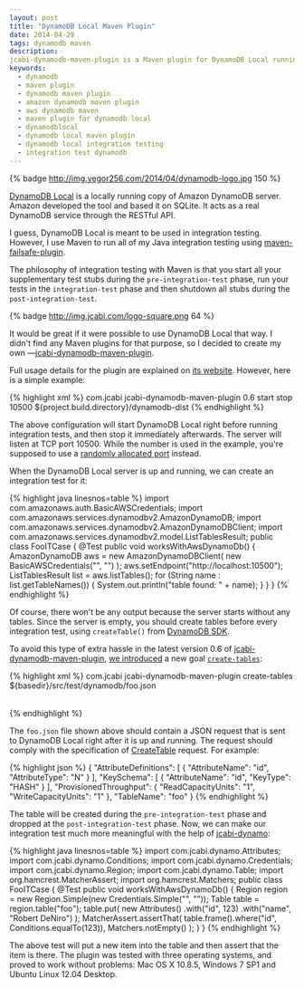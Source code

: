 ```yaml
---
layout: post
title: "DynamoDB Local Maven Plugin"
date: 2014-04-29
tags: dynamodb maven
description:
jcabi-dynamodb-maven-plugin is a Maven plugin for DynamoDB Local running locally and acting as a stub of DynamoDB server, which is very useful for integration testing
keywords:
  - dynamodb
  - maven plugin
  - dynamodb maven plugin
  - amazon dynamodb maven plugin
  - aws dynamodb maven
  - maven plugin for dynamodb local
  - dynamodblocal
  - dynamodb local maven plugin
  - dynamodb local integration testing
  - integration test dynamodb
---
```

{% badge http://img.yegor256.com/2014/04/dynamodb-logo.jpg 150 %}

[DynamoDB Local](http://docs.aws.amazon.com/amazondynamodb/latest/developerguide/Tools.html) is a locally running copy of Amazon DynamoDB server. Amazon developed the tool and based it on SQLite. It acts as a real DynamoDB service through the RESTful API.

I guess, DynamoDB Local is meant to be used in integration testing. However, I use Maven to run all of my Java integration testing using [maven-failsafe-plugin](http://maven.apache.org/surefire/maven-failsafe-plugin/).

The philosophy of integration testing with Maven is that you start all your supplementary test stubs during the `pre-integration-test` phase, run your tests in the `integration-test` phase and then shutdown all stubs during the `post-integration-test`.

{% badge http://img.jcabi.com/logo-square.png 64 %}

It would be great if it were possible to use DynamoDB Local that way. I didn't find any Maven plugins for that purpose, so I decided to create my own &mdash;[jcabi-dynamodb-maven-plugin](https://github.com/jcabi/jcabi-dynamodb-maven-plugin).

Full usage details for the plugin are explained on [its website](http://dynamodb.jcabi.com). However, here is a simple example:

{% highlight xml %}
<plugin>
  <groupId>com.jcabi</groupId>
  <artifactId>jcabi-dynamodb-maven-plugin</artifactId>
  <version>0.6</version>
  <executions>
    <execution>
      <goals>
        <goal>start</goal>
        <goal>stop</goal>
      </goals>
      <configuration>
        <port>10500</port>
        <dist>${project.build.directory}/dynamodb-dist</dist>
      </configuration>
    </execution>
  </executions>
</plugin>
{% endhighlight %}

The above configuration will start DynamoDB Local right before running integration tests, and then stop it immediately afterwards. The server will listen at TCP port 10500. While the number is used in the example, you're supposed to use a [randomly allocated port](http://mojo.codehaus.org/build-helper-maven-plugin/reserve-network-port-mojo.html) instead.

When the DynamoDB Local server is up and running, we can create an integration test for it:

{% highlight java linesnos=table %}
import com.amazonaws.auth.BasicAWSCredentials;
import com.amazonaws.services.dynamodbv2.AmazonDynamoDB;
import com.amazonaws.services.dynamodbv2.AmazonDynamoDBClient;
import com.amazonaws.services.dynamodbv2.model.ListTablesResult;
public class FooITCase {
  @Test
  public void worksWithAwsDynamoDb() {
    AmazonDynamoDB aws = new AmazonDynamoDBClient(
      new BasicAWSCredentials("", "")
    );
    aws.setEndpoint("http://localhost:10500");
    ListTablesResult list = aws.listTables();
    for (String name : list.getTableNames()) {
      System.out.println("table found: " + name);
    }
  }
}
{% endhighlight %}

Of course, there won't be any output because the server starts without any tables. Since the server is empty, you should create tables before every integration test, using `createTable()` from [DynamoDB SDK](http://docs.aws.amazon.com/AWSJavaSDK/latest/javadoc/com/amazonaws/services/dynamodbv2/package-summary.html).


To avoid this type of extra hassle in the latest version 0.6 of
[jcabi-dynamodb-maven-plugin](http://dynamodb.jcabi.com), [we introduced](https://github.com/jcabi/jcabi-dynamodb-maven-plugin/issues/16) a new goal [`create-tables`](http://dynamodb.jcabi.com/example-create-tables.html):

{% highlight xml %}
<plugin>
  <groupId>com.jcabi</groupId>
  <artifactId>jcabi-dynamodb-maven-plugin</artifactId>
  <executions>
    <execution>
      <goals>
        <goal>create-tables</goal>
      </goals>
      <configuration>
        <tables>
          <table>${basedir}/src/test/dynamodb/foo.json</table>
        </tables>
      </configuration>
    </execution>
  </executions>
</plugin>
{% endhighlight %}

The `foo.json` file shown above should contain a JSON request that is sent to DynamoDB Local right after it is up and running. The request should comply with the specification of [CreateTable](http://docs.aws.amazon.com/amazondynamodb/latest/APIReference/API_CreateTable.html) request. For example:

{% highlight json %}
{
  "AttributeDefinitions": [
    {
      "AttributeName": "id",
      "AttributeType": "N"
    }
  ],
  "KeySchema": [
    {
      "AttributeName": "id",
      "KeyType": "HASH"
    }
  ],
  "ProvisionedThroughput": {
    "ReadCapacityUnits": "1",
    "WriteCapacityUnits": "1"
  },
  "TableName": "foo"
}
{% endhighlight %}

The table will be created during the `pre-integration-test` phase and dropped at the `post-integration-test` phase. Now, we can make our integration test much more meaningful with the help of [jcabi-dynamo](http://dynamo.jcabi.com):

{% highlight java linesnos=table %}
import com.jcabi.dynamo.Attributes;
import com.jcabi.dynamo.Conditions;
import com.jcabi.dynamo.Credentials;
import com.jcabi.dynamo.Region;
import com.jcabi.dynamo.Table;
import org.hamcrest.MatcherAssert;
import org.hamcrest.Matchers;
public class FooITCase {
  @Test
  public void worksWithAwsDynamoDb() {
    Region region = new Region.Simple(new Credentials.Simple("", ""));
    Table table = region.table("foo");
    table.put(
      new Attributes()
        .with("id", 123)
        .with("name", "Robert DeNiro")
    );
    MatcherAssert.assertThat(
      table.frame().where("id", Conditions.equalTo(123)),
      Matchers.notEmpty()
    );
  }
}
{% endhighlight %}

The above test will put a new item into the table and then assert that the item is there.
The plugin was tested with three operating systems, and proved to work without problems: Mac OS X 10.8.5, Windows 7 SP1 and Ubuntu Linux 12.04 Desktop.


